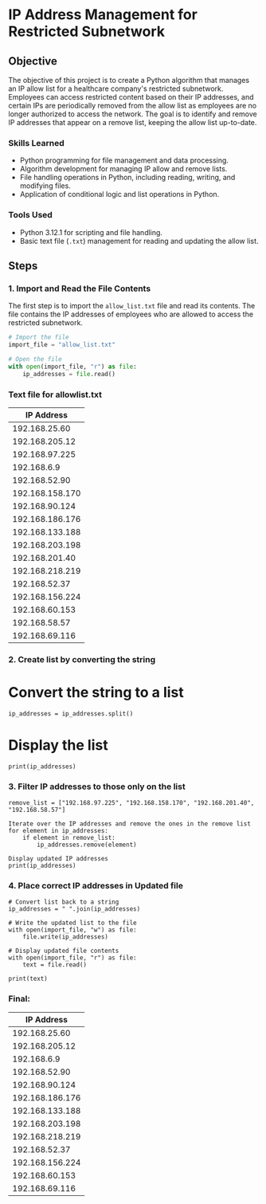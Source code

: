 # IP Address Management for Restricted Subnetwork

## Objective
The objective of this project is to create a Python algorithm that manages an IP allow list for a healthcare company's restricted subnetwork. Employees can access restricted content based on their IP addresses, and certain IPs are periodically removed from the allow list as employees are no longer authorized to access the network. The goal is to identify and remove IP addresses that appear on a remove list, keeping the allow list up-to-date.

### Skills Learned
- Python programming for file management and data processing.
- Algorithm development for managing IP allow and remove lists.
- File handling operations in Python, including reading, writing, and modifying files.
- Application of conditional logic and list operations in Python.

### Tools Used
- Python 3.12.1 for scripting and file handling.
- Basic text file (`.txt`) management for reading and updating the allow list.
  
## Steps

### 1. Import and Read the File Contents
The first step is to import the `allow_list.txt` file and read its contents. The file contains the IP addresses of employees who are allowed to access the restricted subnetwork. 

```python
# Import the file 
import_file = "allow_list.txt"

# Open the file
with open(import_file, "r") as file: 
    ip_addresses = file.read()
```

### Text file for allowlist.txt
| IP Address        |
|-------------------|
| 192.168.25.60     |
| 192.168.205.12    |
| 192.168.97.225    |
| 192.168.6.9       |
| 192.168.52.90     |
| 192.168.158.170   |
| 192.168.90.124    |
| 192.168.186.176   |
| 192.168.133.188   |
| 192.168.203.198   |
| 192.168.201.40    |
| 192.168.218.219   |
| 192.168.52.37     |
| 192.168.156.224   |
| 192.168.60.153    |
| 192.168.58.57     |
| 192.168.69.116    |



### 2. Create list by converting the string
# Convert the string to a list

```ip_addresses = ip_addresses.split()```

# Display the list
```print(ip_addresses)```



### 3. Filter IP addresses to those only on the list
```IP addresses to be removed
remove_list = ["192.168.97.225", "192.168.158.170", "192.168.201.40", "192.168.58.57"]

Iterate over the IP addresses and remove the ones in the remove list
for element in ip_addresses:
    if element in remove_list:
        ip_addresses.remove(element)

Display updated IP addresses
print(ip_addresses)
```
### 4. Place correct IP addresses in Updated file

```
# Convert list back to a string
ip_addresses = " ".join(ip_addresses)

# Write the updated list to the file
with open(import_file, "w") as file:
    file.write(ip_addresses)

# Display updated file contents
with open(import_file, "r") as file:
    text = file.read()

print(text)
```



### Final:
| IP Address        |
|-------------------|
| 192.168.25.60     |
| 192.168.205.12    |
| 192.168.6.9       |
| 192.168.52.90     |
| 192.168.90.124    |
| 192.168.186.176   |
| 192.168.133.188   |
| 192.168.203.198   |
| 192.168.218.219   |
| 192.168.52.37     |
| 192.168.156.224   |
| 192.168.60.153    |
| 192.168.69.116    |





